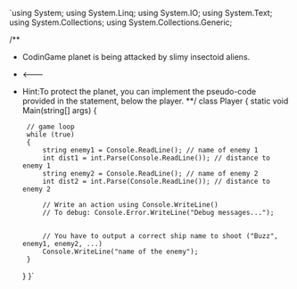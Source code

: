 `using System;
using System.Linq;
using System.IO;
using System.Text;
using System.Collections;
using System.Collections.Generic;

/**
 * CodinGame planet is being attacked by slimy insectoid aliens.
 * <---
 * Hint:To protect the planet, you can implement the pseudo-code provided in the statement, below the player.
 **/
class Player
{
    static void Main(string[] args)
    {

        // game loop
        while (true)
        {
            string enemy1 = Console.ReadLine(); // name of enemy 1
            int dist1 = int.Parse(Console.ReadLine()); // distance to enemy 1
            string enemy2 = Console.ReadLine(); // name of enemy 2
            int dist2 = int.Parse(Console.ReadLine()); // distance to enemy 2

            // Write an action using Console.WriteLine()
            // To debug: Console.Error.WriteLine("Debug messages...");


            // You have to output a correct ship name to shoot ("Buzz", enemy1, enemy2, ...)
            Console.WriteLine("name of the enemy");
        }
    }
}`
